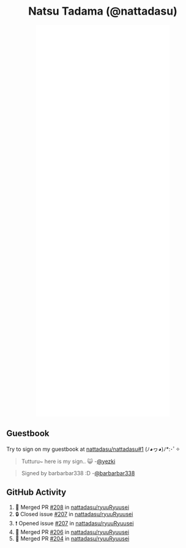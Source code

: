 <div align="center">

# Natsu Tadama (@nattadasu)

![Github Metrics](github-metrics.svg)
</div>

## Guestbook

Try to sign on my guestbook at [nattadasu/nattadasu#1](https://github.com/nattadasu/nattadasu/issues/1) (ﾉ◕ヮ◕)ﾉ\*:･ﾟ✧

<!--START:guestbook-->
> Tutturu~  here is my sign.. :smiley_cat: 
> -[@yezki](https://github.com/yezki)

> Signed by barbarbar338 :D
> -[@barbarbar338](https://github.com/barbarbar338)
<!--END:guestbook-->

## GitHub Activity
<!--START_SECTION:activity-->
1. 🎉 Merged PR [#208](https://github.com/nattadasu/ryuuRyuusei/pull/208) in [nattadasu/ryuuRyuusei](https://github.com/nattadasu/ryuuRyuusei)
2. 🔒 Closed issue [#207](https://github.com/nattadasu/ryuuRyuusei/issues/207) in [nattadasu/ryuuRyuusei](https://github.com/nattadasu/ryuuRyuusei)
3. ❗ Opened issue [#207](https://github.com/nattadasu/ryuuRyuusei/issues/207) in [nattadasu/ryuuRyuusei](https://github.com/nattadasu/ryuuRyuusei)
4. 🎉 Merged PR [#206](https://github.com/nattadasu/ryuuRyuusei/pull/206) in [nattadasu/ryuuRyuusei](https://github.com/nattadasu/ryuuRyuusei)
5. 🎉 Merged PR [#204](https://github.com/nattadasu/ryuuRyuusei/pull/204) in [nattadasu/ryuuRyuusei](https://github.com/nattadasu/ryuuRyuusei)
<!--END_SECTION:activity-->
